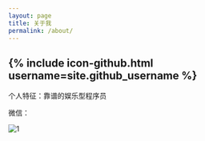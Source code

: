 ```yaml
---
layout: page
title: 关于我
permalink: /about/
---
```

<h2>{% include icon-github.html username=site.github_username %}</h2>

个人特征：靠谱的娱乐型程序员

微信：

![1]({{site.baseurl}}/image/xesam_weixin.jpg)